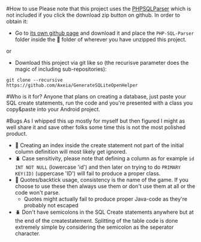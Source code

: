 #How to use
Please note that this project uses the [PHPSQLParser](https://github.com/greenlion/PHP-SQL-Parser) which is not included if you click the download zip button on github.
In order to obtain it:
* Go to [its own github page](https://github.com/greenlion/PHP-SQL-Parser) and download it and place the `PHP-SQL-Parser` folder inside the  :file_folder: folder of wherever you have unzipped this project.

or
* Download this project via git like so (the recurisve parameter does the magic of including sub-repositories): 
```
git clone --recursive https://github.com/Axeia/GenerateSQLiteOpenHelper
```

#Who is it for?
Anyone that plans on creating a database, just paste your SQL create statements, run the code and you're presented with a class you copy&paste into your Android project.

#Bugs 
As I whipped this up mostly for myself but then figured I might as well share it and save other folks some time this is not the most polished product.
* :bug: Creating an index inside the create statement not part of the initial column definition will most likely get ignored.
* :beetle: Case sensitivity, please note that defining a column as for example `id INT NOT NULL` (lowercase 'id') and then later on trying to do `PRIMARY KEY(ID)` (uppercase 'ID') will fail to produce a proper class.
* :bug: Quotes/backtick usage, consistency is the name of the game. If you choose to use these then always use them or don't use them at all or the code won't parse.
  * Quotes might actually fail to produce proper Java-code as they're probably not escaped
* :beetle: Don't have semicolons in the SQL Create statements anywhere but at the end of the createstatement. Splitting of the table code is done extremely simple by considering the semicolon as the seperator character. 
